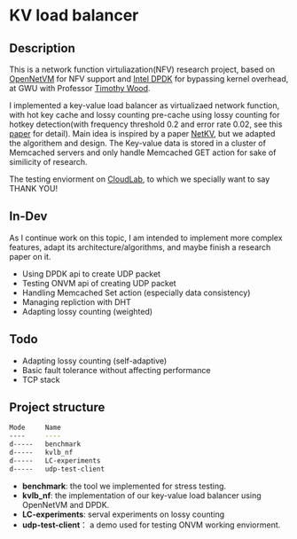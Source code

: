 # KV load balancer

## Description

This is a network function virtuliazation(NFV) research project, based on [OpenNetVM](https://github.com/sdnfv/openNetVM) for NFV support and [Intel DPDK](https://www.dpdk.org/) for bypassing kernel overhead, at GWU with Professor [Timothy Wood](http://faculty.cs.gwu.edu/timwood/). 

I implemented a key-value load balancer as virtualizaed network function, with hot key cache and lossy counting pre-cache using lossy counting for hotkey detection(with frequency threshold 0.2 and error rate 0.02, see this [paper](https://micvog.files.wordpress.com/2015/06/approximate_freq_count_over_data_streams_vldb_2002.pdf) for detail). Main idea is inspired by a paper
[NetKV](http://faculty.cs.gwu.edu/timwood/papers/16-ICAC-netkv.pdf), but we adapted the algorithem and design. The Key-value data is stored in a cluster of Memcached servers and only handle Memcached GET action for sake of similicity of research.

The testing enviorment on [CloudLab](https://cloudlab.us/), to which we specially want to say THANK YOU!

## In-Dev

As I continue work on this topic, I am intended to implement more complex features, adapt its architecture/algorithms, and maybe finish a research paper on it.

- Using DPDK api to create UDP packet
- Testing ONVM api of creating UDP packet
- Handling Memcached Set action (especially data consistency)
- Managing repliction with DHT
- Adapting lossy counting (weighted)

## Todo

- Adapting lossy counting (self-adaptive)
- Basic fault tolerance without affecting performance
- TCP stack

## Project structure

``` bash
Mode     Name
----     ----
d-----   benchmark
d-----   kvlb_nf
d-----   LC-experiments
d-----   udp-test-client
```

- **benchmark**: the tool we implemented for stress testing.
- **kvlb_nf**: the implementation of our key-value load balancer using OpenNetVM and DPDK.
- **LC-experiments**: serval experiments on lossy counting
- **udp-test-client**： a demo used for testing ONVM working enviorment.
